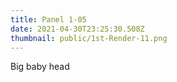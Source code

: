 ```yaml
---
title: Panel 1-05
date: 2021-04-30T23:25:30.508Z
thumbnail: public/1st-Render-11.png
---
```

Big baby head